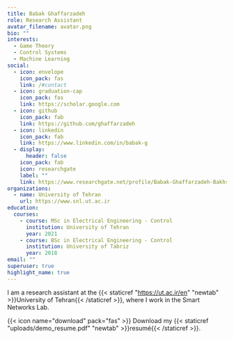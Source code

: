 ```yaml
---
title: Babak Ghaffarzadeh
role: Research Assistant
avatar_filename: avatar.png
bio: ""
interests:
  - Game Theory
  - Control Systems
  - Machine Learning
social:
  - icon: envelope
    icon_pack: fas
    link: /#contact
  - icon: graduation-cap
    icon_pack: fas
    link: https://scholar.google.com
  - icon: github
    icon_pack: fab
    link: https://github.com/ghaffarzadeh
  - icon: linkedin
    icon_pack: fab
    link: https://www.linkedin.com/in/babak-g
  - display:
      header: false
    icon_pack: fab
    icon: researchgate
    label: ""
    link: https://www.researchgate.net/profile/Babak-Ghaffarzadeh-Bakhshayesh-2
organizations:
  - name: University of Tehran
    url: https://www.snl.ut.ac.ir
education:
  courses:
    - course: MSc in Electrical Engineering - Control
      institution: University of Tehran
      year: 2021
    - course: BSc in Electrical Engineering - Control
      institution: University of Tabriz
      year: 2018
email: ""
superuser: true
highlight_name: true
---
```

I am a research assistant at the  {{< staticref "https://ut.ac.ir/en" "newtab" >}}University of Tehran{{< /staticref >}}, where I work in the Smart Networks Lab.

{{< icon name="download" pack="fas" >}} Download my {{< staticref "uploads/demo_resume.pdf" "newtab" >}}resumé{{< /staticref >}}.